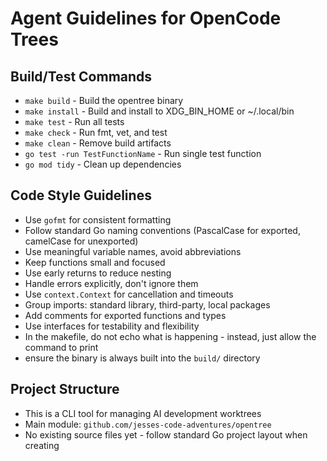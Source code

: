 # Agent Guidelines for OpenCode Trees

## Build/Test Commands
- `make build` - Build the opentree binary
- `make install` - Build and install to XDG_BIN_HOME or ~/.local/bin
- `make test` - Run all tests
- `make check` - Run fmt, vet, and test
- `make clean` - Remove build artifacts
- `go test -run TestFunctionName` - Run single test function
- `go mod tidy` - Clean up dependencies

## Code Style Guidelines
- Use `gofmt` for consistent formatting
- Follow standard Go naming conventions (PascalCase for exported, camelCase for unexported)
- Use meaningful variable names, avoid abbreviations
- Keep functions small and focused
- Use early returns to reduce nesting
- Handle errors explicitly, don't ignore them
- Use `context.Context` for cancellation and timeouts
- Group imports: standard library, third-party, local packages
- Add comments for exported functions and types
- Use interfaces for testability and flexibility
- In the makefile, do not echo what is happening - instead, just allow the command to print
- ensure the binary is always built into the `build/` directory

## Project Structure
- This is a CLI tool for managing AI development worktrees
- Main module: `github.com/jesses-code-adventures/opentree`
- No existing source files yet - follow standard Go project layout when creating
